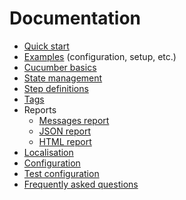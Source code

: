 # Documentation

* [Quick start](quick-start.md)
* [Examples](../examples/) (configuration, setup, etc.)
* [Cucumber basics](cucumber-basics.md)
* [State management](state-management.md)
* [Step definitions](step-definitions.md)
* [Tags](tags.md)
* Reports
  * [Messages report](messages-report.md)
  * [JSON report](json-report.md)
  * [HTML report](html-report.md)
* [Localisation](localisation.md)
* [Configuration](configuration.md)
* [Test configuration](test-configuration.md)
* [Frequently asked questions](faq.md)
